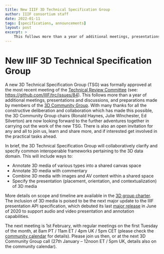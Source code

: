 ```yaml
---
title: New IIIF 3D Technical Specification Group
author: IIIF consortium staff
date: 2022-01-11
tags: [specifications, announcements]
layout: post
excerpt: >
    This follows more than a year of additional meetings, presentations and discussions, and preparations made by members of the 3D Community Group.
---
```


# New IIIF 3D Technical Specification Group

A new 3D Technical Specification Group (TSG) was formally approved at the most recent meeting of the [Technical Review Committee](https://iiif.io/community/trc/) (see: <https://github.com/IIIF/trc/issues/84>). This follows more than a year of additional meetings, presentations and discussions, and preparations made by members of the [3D Community Group](https://iiif.io/community/groups/3d/). With many thanks for all the constructive deliberation and collaboration which has made this possible, the 3D Community Group chairs (Ronald Haynes, Julie WInchester, Ed Silverton) are now looking forward to the further adventures together in carrying out the work of the new TSG. There is also an open invitation for any and all to join us, learn and share more, and if interested get involved in the practical tasks ahead.   

In brief, the 3D Technical Specification Group will collaboratively clarify and specify common interoperable frameworks pertaining to the 3D data domain. This will include ways to:
* Annotate 3D media of various types into a shared canvas space   
* Annotate 3D media with commentary   
* Combine 3D media with images and AV content within a shared space   
* Specify the presentation (placement, orientation, and contextualization) of 3D media   

More details on scope and timeline are available in the [3D group charter](https://docs.google.com/document/d/13OysSJc3tNRUJUrNbo16_RYOTPRHJpOnHkROQZO6JwM/edit). The inclusion of 3D media is poised to be the next major update to the IIIF presentation API specification, which debuted its last [major release](https://iiif.io/news/2020/06/04/IIIF-C-Announces-Final-Release-of-3.0-Specifications/) in June of 2020 to support audio and video presentation and annotation capabilities.   

The next meeting is 1st February, with regular meetings on the first Tuesday of the month, at 8am PT / 11am ET / 4pm UK / 5pm CET (please check the [community calendar](https://iiif.io/community/groups/) for details). Please join us then, or at the next 3D Community Group call (27th January – 12noon ET / 5pm UK, details also on the community calendar).